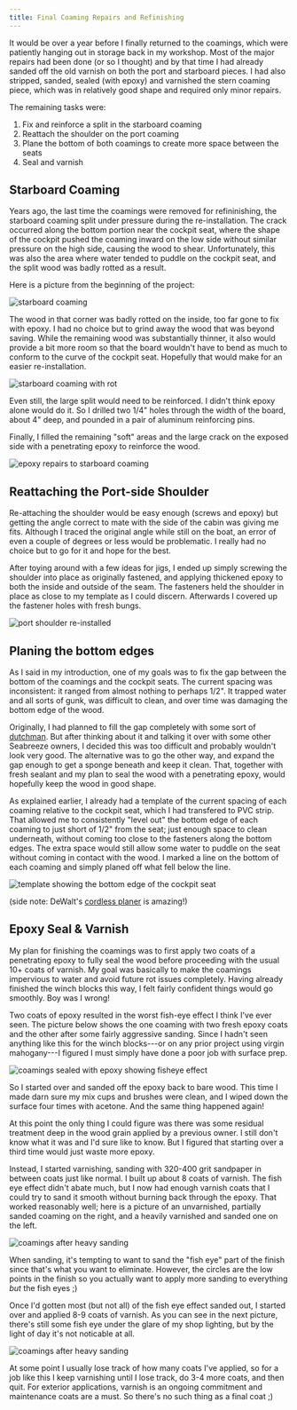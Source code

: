 ```yaml
---
title: Final Coaming Repairs and Refinishing
---
```


It would be over a year before I finally returned to the coamings,
which were patiently hanging out in storage back in my workshop.
Most of the major repairs had been done (or so I thought) and by
that time I had already sanded off the old varnish on both the
port and starboard pieces. I had also stripped, sanded, sealed
(with epoxy) and varnished the stern coaming piece, which
was in relatively good shape and required only minor repairs.

The remaining tasks were:

1. Fix and reinforce a split in the starboard coaming
2. Reattach the shoulder on the port coaming
3. Plane the bottom of both coamings to create more space
   between the seats
4. Seal and varnish

## Starboard Coaming ##

Years ago, the last time the coamings were removed for refininishing,
the starboard coaming split under pressure during the re-installation.
The crack occurred along the bottom portion near the cockpit seat,
where the shape of the cockpit pushed the coaming inward on the low
side without similar pressure on the high side, causing the wood to shear.
Unfortunately, this was also the area where water tended to puddle on
the cockpit seat, and the split wood was badly rotted as a result.

Here is a picture from the beginning of the project:

![starboard coaming](images/starboard-coaming-damage-web.jpg "An old split in the starboard coaming resulted in significant rot")

The wood in that corner was badly rotted on the inside, too far gone to fix with
epoxy. I had no choice but to grind away the wood that was beyond saving.
While the remaining wood was substantially thinner, it also would provide
a bit more room so that the board wouldn't have to bend as much to conform
to the curve of the cockpit seat. Hopefully that would make for an easier
re-installation.

![starboard coaming with rot](images/coaming-after-removing-rot-web.jpg
	"Much of the wood on the inside edge was too far gone and had to be removed")

Even still, the large split would need to be reinforced. I didn't think epoxy
alone would do it. So I drilled two 1/4" holes through the width of the board,
about 4" deep, and pounded in a pair of aluminum reinforcing pins.

Finally, I filled the remaining "soft" areas and the large crack on the exposed
side with a penetrating epoxy to reinforce the wood.

![epoxy repairs to starboard coaming](images/starboard-epoxy-repairs-web.jpg
	"Penetrating epoxy reinforces any remaining rot in the damaged area")

## Reattaching the Port-side Shoulder ##

Re-attaching the shoulder would
be easy enough (screws and epoxy) but getting the angle correct to mate
with the side of the cabin was giving me fits. Although I traced the original
angle while still on the boat, an error of even a couple of degrees or less would
be problematic. I really had no choice but to go for it and hope for the best.

After toying around with a few ideas for jigs, I ended up simply screwing
the shoulder into place as originally fastened, and applying thickened
epoxy to both the inside and outside of the seam. The fasteners held
the shoulder in place as close to my template as I could discern.
Afterwards I covered up the fastener holes with fresh bungs.

![port shoulder re-installed](images/reglued-shoulder-web.jpg
	"Shoulder fastened and epoxied back in place. Later I would cover the
	fastener holes with fresh bungs and sand the epoxy smooth")

## Planing the bottom edges ##

As I said in my introduction, one of my goals was to fix the gap between
the bottom of the coamings and the cockpit seats. The current spacing was
inconsistent: it ranged from almost nothing to perhaps 1/2". It trapped
water and all sorts of gunk, was difficult to clean, and over time was
damaging the bottom edge of the wood.

Originally, I had planned to fill the gap completely with some sort of
[dutchman](https://en.wikipedia.org/wiki/Dutchman_(repair)).
But after thinking about it and talking it over with some other Seabreeze
owners, I decided this was too difficult and probably wouldn't look very
good. The alternative was to go the other way, and expand the gap enough
to get a sponge beneath and keep it clean. That, together with fresh
sealant and my plan
to seal the wood with a penetrating epoxy, would hopefully keep the wood
in good shape.

As explained earlier, I already had a template of the current spacing
of each coaming relative to the cockpit seat, which I had transfered to PVC strip.
That allowed me to consistently "level out" the bottom edge of each coaming to just 
short of 1/2" from the seat; just enough space to clean underneath, without coming too close to the fasteners along the bottom edges. The extra space
would still allow some water to puddle on the seat without coming in
contact with the wood. I marked a line on the
bottom of each coaming and simply planed off what fell below the line.

![template showing the bottom edge of the cockpit seat](images/template-for-new-base-web.jpg
	"This strip of PVC has a pencil mark that lines up with the original bottom edge
	of the coaming to mark the relative location of the seats. That makes it possible
	to create a consistent space with a planer")

(side note: DeWalt's [cordless planer][planer] is amazing!)

## Epoxy Seal & Varnish ##

My plan for finishing the coamings was to first apply two coats of a penetrating
epoxy to fully seal the wood before proceeding with the usual 10+ coats of varnish.
My goal was basically to make the coamings impervious to water and avoid future
rot issues completely.
Having already finished the winch blocks this way, I felt fairly confident things
would go smoothly. Boy was I wrong!

Two coats of epoxy resulted in the worst fish-eye effect I think I've ever seen.
The picture below shows the one coaming with two fresh epoxy coats and the other
after some fairly aggressive sanding. Since I hadn't seen anything like this for
the winch blocks---or on any prior project using virgin mahogany---I figured
I must simply have done a poor job with surface prep.

![coamings sealed with epoxy showing fisheye effect](images/fisheye-varnish-web.jpg
	"Coamings sealed with penetrating epoxy showing a pronounced fisheye effect, before
	and after sanding")

So I started over and sanded off the epoxy back to bare wood. This time I made
darn sure my mix cups and brushes were clean, and I wiped down the surface four times
with acetone. And the same thing happened again!

At this point the only thing I could figure was there was some residual treatment
deep in the wood grain applied by a previous owner. I still don't know what it was
and I'd sure like to know. But I figured that starting over a third time would just
waste more epoxy.

Instead, I started varnishing, sanding with 320-400 grit sandpaper in between
coats just like normal. I built up about 8 coats of varnish. The fish eye effect
didn't abate much, but I now had enough varnish coats that I could try to sand it
smooth without burning back through the epoxy. That worked reasonably well; here
is a picture of an unvarnished, partially sanded coaming on the right, and a
heavily varnished and sanded one on the left.

![coamings after heavy sanding](images/sanding-through-fisheyes-web.jpg
	"Several varnish coats provided enough build that I could even out the fish eye effect
	almost entirely")

When sanding, it's tempting to want to sand the "fish eye" part of the finish since
that's what you want to eliminate. However, the circles are the low points in the finish
so you actually want to apply more sanding to everything *but* the fish eyes ;)

Once I'd gotten most (but not all) of the fish eye effect sanded out, I started over
and applied 8-9 coats of varnish. As you can see in the next picture, there's still
some fish eye under the glare of my shop lighting, but by the light of day
it's not noticable at all.

![coamings after heavy sanding](images/varnished-coamings-complete-web.jpg
	"Coamings with about 11 coats of fresh varnish. The matching wash boards
	are on the bench to the right")

At some point I usually lose track of how many coats
I've applied, so for a job like this I keep varnishing until I lose track, do 3-4 more
coats, and then quit. For exterior applications, varnish is an ongoing commitment
and maintenance coats are a must. So there's no such thing as a final coat ;)


[planer]: https://www.dewalt.com/product/dcp580b/20v-max-xr-brushless-cordless-planer-tool-only

